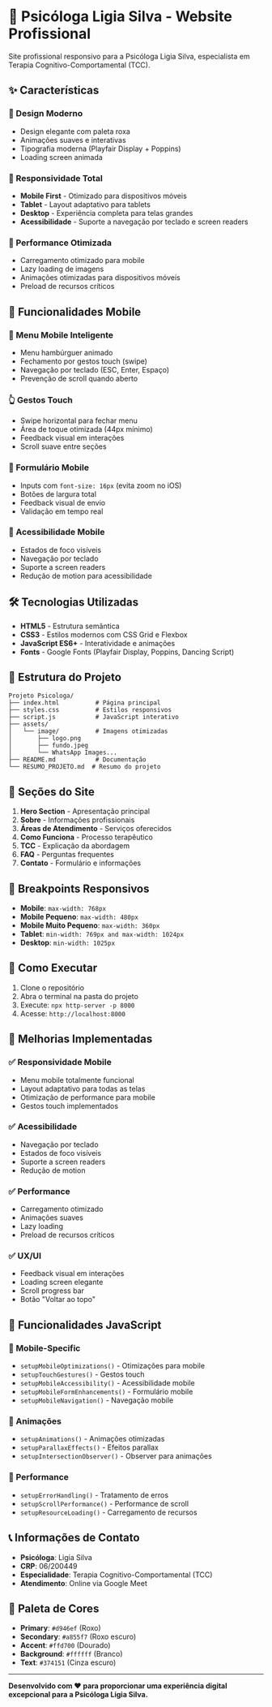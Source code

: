 # 🧠 Psicóloga Ligia Silva - Website Profissional

Site profissional responsivo para a Psicóloga Ligia Silva, especialista em Terapia Cognitivo-Comportamental (TCC).

## ✨ Características

### 🎨 Design Moderno
- Design elegante com paleta roxa
- Animações suaves e interativas
- Tipografia moderna (Playfair Display + Poppins)
- Loading screen animada

### 📱 Responsividade Total
- **Mobile First** - Otimizado para dispositivos móveis
- **Tablet** - Layout adaptativo para tablets
- **Desktop** - Experiência completa para telas grandes
- **Acessibilidade** - Suporte a navegação por teclado e screen readers

### 🚀 Performance Otimizada
- Carregamento otimizado para mobile
- Lazy loading de imagens
- Animações otimizadas para dispositivos móveis
- Preload de recursos críticos

## 📱 Funcionalidades Mobile

### 🍔 Menu Mobile Inteligente
- Menu hambúrguer animado
- Fechamento por gestos touch (swipe)
- Navegação por teclado (ESC, Enter, Espaço)
- Prevenção de scroll quando aberto

### 👆 Gestos Touch
- Swipe horizontal para fechar menu
- Área de toque otimizada (44px mínimo)
- Feedback visual em interações
- Scroll suave entre seções

### 📝 Formulário Mobile
- Inputs com `font-size: 16px` (evita zoom no iOS)
- Botões de largura total
- Feedback visual de envio
- Validação em tempo real

### 🎯 Acessibilidade Mobile
- Estados de foco visíveis
- Navegação por teclado
- Suporte a screen readers
- Redução de motion para acessibilidade

## 🛠️ Tecnologias Utilizadas

- **HTML5** - Estrutura semântica
- **CSS3** - Estilos modernos com CSS Grid e Flexbox
- **JavaScript ES6+** - Interatividade e animações
- **Fonts** - Google Fonts (Playfair Display, Poppins, Dancing Script)

## 📁 Estrutura do Projeto

```
Projeto Psicologa/
├── index.html          # Página principal
├── styles.css          # Estilos responsivos
├── script.js           # JavaScript interativo
├── assets/
│   └── image/          # Imagens otimizadas
│       ├── logo.png
│       ├── fundo.jpeg
│       └── WhatsApp Images...
├── README.md           # Documentação
└── RESUMO_PROJETO.md  # Resumo do projeto
```

## 🎨 Seções do Site

1. **Hero Section** - Apresentação principal
2. **Sobre** - Informações profissionais
3. **Áreas de Atendimento** - Serviços oferecidos
4. **Como Funciona** - Processo terapêutico
5. **TCC** - Explicação da abordagem
6. **FAQ** - Perguntas frequentes
7. **Contato** - Formulário e informações

## 📱 Breakpoints Responsivos

- **Mobile**: `max-width: 768px`
- **Mobile Pequeno**: `max-width: 480px`
- **Mobile Muito Pequeno**: `max-width: 360px`
- **Tablet**: `min-width: 769px and max-width: 1024px`
- **Desktop**: `min-width: 1025px`

## 🚀 Como Executar

1. Clone o repositório
2. Abra o terminal na pasta do projeto
3. Execute: `npx http-server -p 8000`
4. Acesse: `http://localhost:8000`

## 🎯 Melhorias Implementadas

### ✅ Responsividade Mobile
- Menu mobile totalmente funcional
- Layout adaptativo para todas as telas
- Otimização de performance para mobile
- Gestos touch implementados

### ✅ Acessibilidade
- Navegação por teclado
- Estados de foco visíveis
- Suporte a screen readers
- Redução de motion

### ✅ Performance
- Carregamento otimizado
- Animações suaves
- Lazy loading
- Preload de recursos críticos

### ✅ UX/UI
- Feedback visual em interações
- Loading screen elegante
- Scroll progress bar
- Botão "Voltar ao topo"

## 🔧 Funcionalidades JavaScript

### 📱 Mobile-Specific
- `setupMobileOptimizations()` - Otimizações para mobile
- `setupTouchGestures()` - Gestos touch
- `setupMobileAccessibility()` - Acessibilidade mobile
- `setupMobileFormEnhancements()` - Formulário mobile
- `setupMobileNavigation()` - Navegação mobile

### 🎨 Animações
- `setupAnimations()` - Animações otimizadas
- `setupParallaxEffects()` - Efeitos parallax
- `setupIntersectionObserver()` - Observer para animações

### 🚀 Performance
- `setupErrorHandling()` - Tratamento de erros
- `setupScrollPerformance()` - Performance de scroll
- `setupResourceLoading()` - Carregamento de recursos

## 📞 Informações de Contato

- **Psicóloga**: Ligia Silva
- **CRP**: 06/200449
- **Especialidade**: Terapia Cognitivo-Comportamental (TCC)
- **Atendimento**: Online via Google Meet

## 🎨 Paleta de Cores

- **Primary**: `#d946ef` (Roxo)
- **Secondary**: `#a855f7` (Roxo escuro)
- **Accent**: `#ffd700` (Dourado)
- **Background**: `#ffffff` (Branco)
- **Text**: `#374151` (Cinza escuro)

---

**Desenvolvido com ❤️ para proporcionar uma experiência digital excepcional para a Psicóloga Ligia Silva.** 